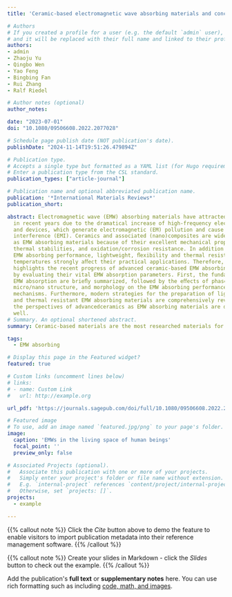 ```yaml
---
title: 'Ceramic-based electromagnetic wave absorbing materials and concepts towards lightweight, flexibility and thermal resistance'

# Authors
# If you created a profile for a user (e.g. the default `admin` user), write the username (folder name) here
# and it will be replaced with their full name and linked to their profile.
authors:
- admin
- Zhaoju Yu
- Qingbo Wen
- Yao Feng
- Bingbing Fan
- Rui Zhang
- Ralf Riedel

# Author notes (optional)
author_notes:

date: "2023-07-01"
doi: "10.1080/09506608.2022.2077028"

# Schedule page publish date (NOT publication's date).
publishDate: "2024-11-14T19:51:26.479894Z"

# Publication type.
# Accepts a single type but formatted as a YAML list (for Hugo requirements).
# Enter a publication type from the CSL standard.
publication_types: ["article-journal"]

# Publication name and optional abbreviated publication name.
publication: '*International Materials Reviews*'
publication_short: 

abstract: Electromagnetic wave (EMW) absorbing materials have attracted much attention
  in recent years due to the dramatical increase of high-frequency electronic components
  and devices, which generate electromagnetic (EM) pollution and cause serious electromagnetic
  interference (EMI). Ceramics and associated (nano)composites are widely investigated
  as EMW absorbing materials because of their excellent mechanical properties, chemical/
  thermal stabilities, and oxidation/corrosion resistance. In addition to outstanding
  EMW absorbing performance, lightweight, ﬂexibility and thermal resistance at high
  temperatures strongly aﬀect their practical applications. Therefore, this review
  highlights the recent progress of advanced ceramic-based EMW absorbing materials
  by evaluating their vital EMW absorption parameters. First, the fundamentals of
  EMW absorption are brieﬂy summarized, followed by the eﬀects of phase/chemical composition,
  micro/nano structure, and morphology on the EMW absorbing performance and associated
  mechanisms. Furthermore, modern strategies for the preparation of lightweight, ﬂexible
  and thermal resistant EMW absorbing materials are comprehensively reviewed. Finally,
  the perspectives of advancedceramics as EMW absorbing materials are discussed as
  well.
# Summary. An optional shortened abstract.
summary: Ceramic-based materials are the most researched materials for EMW absorption applications under relatively high temperature due to their outstanding chemical and thermal stability. EMW absorbing materials with flexibility and lightweight become future challenges for the next-generation of flexible electronic devices.

tags:
  - EMW absorbing

# Display this page in the Featured widget?
featured: true

# Custom links (uncomment lines below)
# links:
# - name: Custom Link
#   url: http://example.org

url_pdf: 'https://journals.sagepub.com/doi/full/10.1080/09506608.2022.2077028'

# Featured image
# To use, add an image named `featured.jpg/png` to your page's folder.
image:
  caption: 'EMWs in the living space of human beings'
  focal_point: ''
  preview_only: false

# Associated Projects (optional).
#   Associate this publication with one or more of your projects.
#   Simply enter your project's folder or file name without extension.
#   E.g. `internal-project` references `content/project/internal-project/index.md`.
#   Otherwise, set `projects: []`.
projects:
  - example

---
```


{{% callout note %}}
Click the _Cite_ button above to demo the feature to enable visitors to import publication metadata into their reference management software.
{{% /callout %}}

{{% callout note %}}
Create your slides in Markdown - click the _Slides_ button to check out the example.
{{% /callout %}}

Add the publication's **full text** or **supplementary notes** here. You can use rich formatting such as including [code, math, and images](https://docs.hugoblox.com/content/writing-markdown-latex/).
